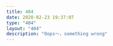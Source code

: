 ```yaml
---
title: 404
date: 2020-02-23 19:37:07
type: "404"
layout: "404"
description: "Oops～，something wrong"
---
```

